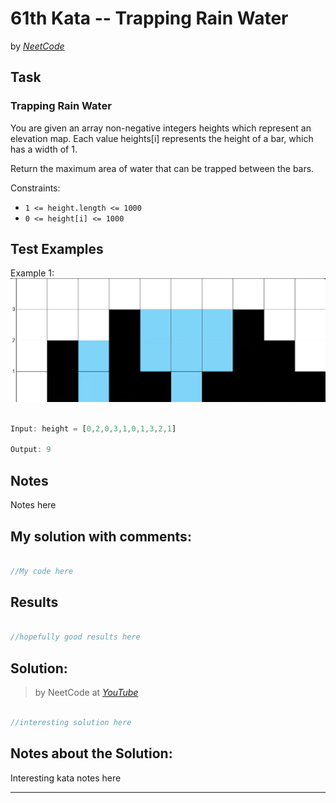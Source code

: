 # 61th Kata -- Trapping Rain Water


by *[NeetCode](https://neetcode.io/problems/trapping-rain-water)*


## Task

### Trapping Rain Water


You are given an array non-negative integers heights which represent an elevation map. Each value heights[i] represents the height of a bar, which has a width of 1.

Return the maximum area of water that can be trapped between the bars.

Constraints:

* `1 <= height.length <= 1000`
* `0 <= height[i] <= 1000`


## Test Examples

Example 1:
![alt text](image.png)

```js

Input: height = [0,2,0,3,1,0,1,3,2,1]

Output: 9

```


## Notes

Notes here

## My solution with comments:

```js

//My code here

```


## Results

```js

//hopefully good results here

```

## Solution:
> by NeetCode at *[YouTube](LINKHERE)*

```js

//interesting solution here

```

## Notes about the Solution:

Interesting kata notes here


---